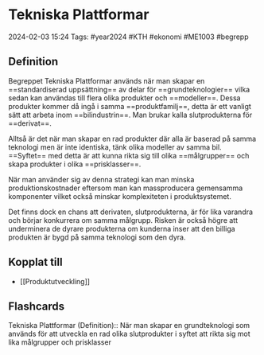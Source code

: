 # Tekniska Plattformar

2024-02-03 15:24
Tags: #year2024 #KTH #ekonomi #ME1003 #begrepp

## Definition

Begreppet Tekniska Plattformar används när man skapar en ==standardiserad uppsättning== av delar för ==grundteknologier== vilka sedan kan användas till flera olika produkter och ==modeller==. Dessa produkter kommer då ingå i samma ==produktfamilj==, detta är ett vanligt sätt att arbeta inom ==bilindustrin==. Man brukar kalla slutprodukterna för ==derivat==.

Alltså är det när man skapar en rad produkter där alla är baserad på samma teknologi men är inte identiska, tänk olika modeller av samma bil. ==Syftet== med detta är att kunna rikta sig till olika ==målgrupper== och skapa produkter i olika ==prisklasser==.

När man använder sig av denna strategi kan man minska produktionskostnader eftersom man kan massproducera gemensamma komponenter vilket också minskar komplexiteten i produktsystemet.

Det finns dock en chans att derivaten, slutprodukterna, är för lika varandra och börjar konkurrera om samma målgrupp. Risken är också högre att underminera de dyrare produkterna om kunderna inser att den billiga produkten är bygd på samma teknologi som den dyra.

## Kopplat till

- [[Produktutveckling]]

## Flashcards

Tekniska Plattformar (Definition):: När man skapar en grundteknologi som används för att utveckla en rad olika slutprodukter i syftet att rikta sig mot lika målgrupper och prisklasser
<!--SR:!2024-02-09,3,250!2000-01-01,1,250-->
